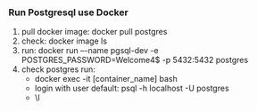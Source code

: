 ### Run Postgresql use Docker
1. pull docker image: docker pull postgres
2. check: docker image ls
3. run: docker run –-name pgsql-dev -e POSTGRES_PASSWORD=Welcome4$ -p 5432:5432 postgres
4. check postgres run:
    - docker exec -it [container_name] bash
    - login with user default: psql -h localhost -U postgres
    - \l
    

